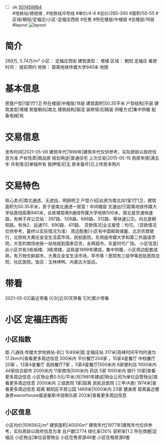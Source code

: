 - [ ] ok [501459984](https://bj.5i5j.com/ershoufang/501459984.html)  
 #地铁站/褡裢坡 ,  #地铁线/6号线
#单价/4-6 #总价/285-300 #面积/50-55   #区域/朝阳/定福庄/小区-定福庄西街 #在售 #所在楼层/中楼层 #总楼层/18层 #layout 
![layout](http://image2a.5i5j.com/bdir/layout/164199.jpg_P5.jpg) 
# 简介 
 289万,  5.74万/m² 
小区： 定福庄西街
建筑类型： 塔楼
区域： 朝阳 定福庄
看房时间： 提前预约
地铁： 距离地铁传媒大学940米 地图
# 基本信息 
 房屋户型|1室1厅1卫
所在楼层|中楼层/18层
建筑面积|50.35平米
户型结构|平层
建筑类型|塔楼
房屋朝向|南北
建筑结构|钢混
装修情况|精装
供暖方式|集中供暖
配备电梯|有
# 交易信息 
 发布时间|2021-05-06
建筑年代|1999年|建筑年代仅供参考，实际房龄以政府信息为准
产权性质|商品房
规划用途|普通住宅
上次交易|2015-05-15
购房年限|满五年
共有情况|单独所有
抵押情况|无
房本备件|已上传房本照片
# 交易特色 
 核心卖点|南北通透，无遮挡，明厨明卫
户型介绍|此房为南北向1室1厅1卫，建筑面积为50.35平米，房子是南北通透一居室！中间楼层
交通出行|距离地铁传媒大学站直线距离940米，此栋楼距离8通线传媒大学地铁500米，南北是京通快速路，有梆子井公交站：397路、506路、666路、312路、等快速公交。向北是朝阳路，有快2、运通111、690路、411路、
贷款情况|业主接受：均可。（贷款情况仅供参考，最终以实际情况为准）
周边配套|小区有中国邮政储蓄，北京农商银行，北侧有大黄庄金宝生活菜市场，民航医院，东侧是传媒大学和第二外国语学院，大型的商场地铁一站地就到国泰百货，永辉超市，东星时代广场。
小区信息|此小区共有3栋板楼、3栋塔楼，这栋是1999年建成，集中供暖，小区周边配套成熟，有万物生鲜超市，大黄庄金宝生活市场，早市等！医院有三级甲等民航医院总院、社区医院。饭店：玉林烤鸭、内蒙古大饭店。
# 带看 
 2021-05-02|最近带看	 0|次|近30天带看	 1|次|累计带看
# 小区 定福庄西街
## 小区指数 
 距 八通线 传媒大学地铁站-B口 1049米|距 定福庄站 317米|高峰时间平均时速为17.2km/h|查看更多周边信息
500米内 平价餐厅204家 ，15家4星餐厅
中档餐厅20家 ，13家4星餐厅
高档餐厅7家 ，5家4星餐厅|500米内 6家便利店
1000米内 44家综合超市
2000米内 11家商场|500米内 药店 5家
1000米内 银行 10家|查看更多周边信息
小区物业费0.5元/平米/月|1981年建成|物业公司为单位自管物业|查看更多周边信息
2000米内 三级医院 1家|距离 民航总医院 (三甲/A类) 1974米|查看更多周边信息
距离 朝阳区平房公园 1469米|1000米内 23家 健身房
距离最近健身房wavorhouse威波豪斯冲浪俱乐部 202米|查看更多周边信息
## 小区信息 
 小区均价|50658元/m²
建筑面积|40000m²
建筑年代|1977年|建筑年代仅供参考，实际房龄以政府信息为准
总户数|2774
绿化率|30%
容积率|1.2
所在商圈|定福庄
小区物业|单位自管物业
小区在售房源46套
小区在租房源9套
